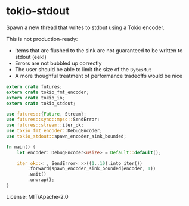 # tokio-stdout

Spawn a new thread that writes to stdout using a Tokio encoder.

This is not production-ready:
- Items that are flushed to the sink are not guaranteed to be written to stdout (eek!)
- Errors are not bubbled up correctly
- The user should be able to limit the size of the `BytesMut`
- A more thoughful treatment of performance tradeoffs would be nice

```rust
extern crate futures;
extern crate tokio_fmt_encoder;
extern crate tokio_io;
extern crate tokio_stdout;

use futures::{Future, Stream};
use futures::sync::mpsc::SendError;
use futures::stream::iter_ok;
use tokio_fmt_encoder::DebugEncoder;
use tokio_stdout::spawn_encoder_sink_bounded;

fn main() {
    let encoder: DebugEncoder<usize> = Default::default();

    iter_ok::<_, SendError<_>>((1..10).into_iter())
        .forward(spawn_encoder_sink_bounded(encoder, 1))
        .wait()
        .unwrap();
}
```

License: MIT/Apache-2.0
